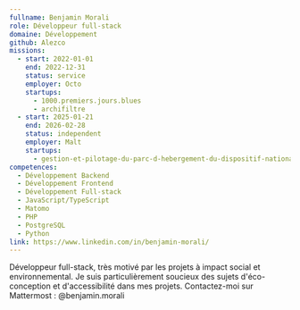 ```yaml
---
fullname: Benjamin Morali
role: Développeur full-stack
domaine: Développement
github: Alezco
missions:
  - start: 2022-01-01
    end: 2022-12-31
    status: service
    employer: Octo
    startups:
      - 1000.premiers.jours.blues
      - archifiltre
  - start: 2025-01-21
    end: 2026-02-28
    status: independent
    employer: Malt
    startups:
      - gestion-et-pilotage-du-parc-d-hebergement-du-dispositif-national-d-acceuil
competences:
  - Développement Backend
  - Développement Frontend
  - Développement Full-stack
  - JavaScript/TypeScript
  - Matomo
  - PHP
  - PostgreSQL
  - Python
link: https://www.linkedin.com/in/benjamin-morali/
---
```

Développeur full-stack, très motivé par les projets à impact social et environnemental. Je suis particulièrement soucieux des sujets d'éco-conception et d'accessibilité dans mes projets. Contactez-moi sur Mattermost : @benjamin.morali
